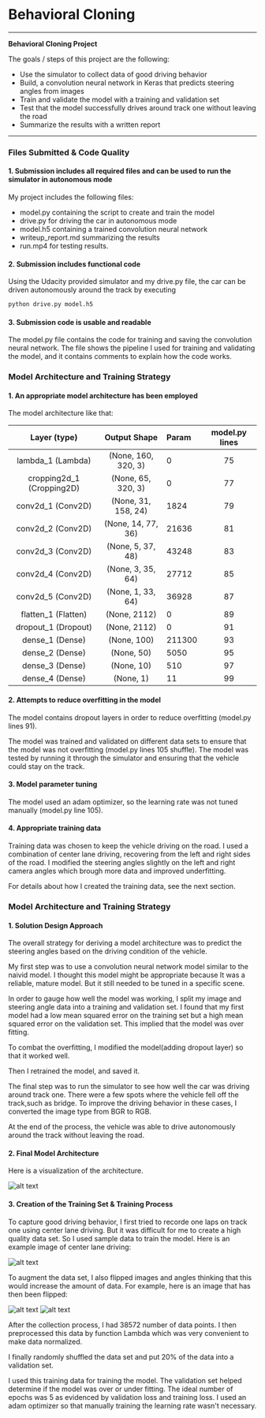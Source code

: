 
# **Behavioral Cloning** 

---

**Behavioral Cloning Project**

The goals / steps of this project are the following:
* Use the simulator to collect data of good driving behavior
* Build, a convolution neural network in Keras that predicts steering angles from images
* Train and validate the model with a training and validation set
* Test that the model successfully drives around track one without leaving the road
* Summarize the results with a written report


[//]: # (Image References)

[image1]: ./examples/model.png "Model Visualization"
[image2]: ./examples/center_2016_12_01_13_39_29_951.jpg "Center Image"
[image3]: ./examples/center_2016_12_01_13_39_29_951.jpg "Normal Image"
[image4]: ./examples/center_2016_12_01_13_39_29_951_flip.jpg "Flipped Image"

---
### Files Submitted & Code Quality

#### 1. Submission includes all required files and can be used to run the simulator in autonomous mode

My project includes the following files:
* model.py containing the script to create and train the model
* drive.py for driving the car in autonomous mode
* model.h5 containing a trained convolution neural network 
* writeup_report.md summarizing the results
* run.mp4 for testing results.

#### 2. Submission includes functional code
Using the Udacity provided simulator and my drive.py file, the car can be driven autonomously around the track by executing 
```sh
python drive.py model.h5
```

#### 3. Submission code is usable and readable

The model.py file contains the code for training and saving the convolution neural network. The file shows the pipeline I used for training and validating the model, and it contains comments to explain how the code works.

### Model Architecture and Training Strategy

#### 1. An appropriate model architecture has been employed
The model architecture like that:


|Layer (type)              |   Output Shape         |     Param | model.py lines|
|:------------------------:|:---------------------: |:----------|:---------:|
|lambda_1 (Lambda)         |   (None, 160, 320, 3)  |    0      |75|
|cropping2d_1 (Cropping2D) |   (None, 65, 320, 3)   |    0      |77|
|conv2d_1 (Conv2D)         |  (None, 31, 158, 24)   |    1824   |79|
|conv2d_2 (Conv2D)         |  (None, 14, 77, 36)    |    21636  |81|
|conv2d_3 (Conv2D)         |  (None, 5, 37, 48)     |    43248  |83|
|conv2d_4 (Conv2D)         |  (None, 3, 35, 64)     |    27712  |85|
|conv2d_5 (Conv2D)         |  (None, 1, 33, 64)     |    36928  |87|
|flatten_1 (Flatten)       |  (None, 2112)          |    0      |89|
|dropout_1 (Dropout)       |  (None, 2112)          |    0      |91|
|dense_1 (Dense)           |  (None, 100)           |    211300 |93|
|dense_2 (Dense)           |  (None, 50)            |    5050   |95|
|dense_3 (Dense)           |  (None, 10)            |    510    |97|
|dense_4 (Dense)           |  (None, 1)             |    11     |99|


#### 2. Attempts to reduce overfitting in the model

The model contains dropout layers in order to reduce overfitting (model.py lines 91). 

The model was trained and validated on different data sets to ensure that the model was not overfitting (model.py lines 105 shuffle). The model was tested by running it through the simulator and ensuring that the vehicle could stay on the track.

#### 3. Model parameter tuning

The model used an adam optimizer, so the learning rate was not tuned manually (model.py line 105).

#### 4. Appropriate training data

Training data was chosen to keep the vehicle driving on the road. I used a combination of center lane driving, recovering from the left and right sides of the road. I modified the steering angles slightly on the left and right camera angles which brough more data and improved underfitting.

For details about how I created the training data, see the next section. 

### Model Architecture and Training Strategy

#### 1. Solution Design Approach

The overall strategy for deriving a model architecture was to predict the steering angles based on the driving condition of the vehicle.

My first step was to use a convolution neural network model similar to the naivid model. I thought this model might be appropriate because It was a reliable, mature model. But it still needed to be tuned in a specific scene.

In order to gauge how well the model was working, I split my image and steering angle data into a training and validation set. I found that my first model had a low mean squared error on the training set but a high mean squared error on the validation set. This implied that the model was over fitting. 

To combat the overfitting, I modified the model(adding dropout layer) so that it worked well.

Then I retrained the model, and saved it.

The final step was to run the simulator to see how well the car was driving around track one. There were a few spots where the vehicle fell off the track,such as bridge. To improve the driving behavior in these cases, I converted the image type from BGR to RGB.

At the end of the process, the vehicle was able to drive autonomously around the track without leaving the road.

#### 2. Final Model Architecture

Here is a visualization of the architecture.

![alt text][image1]

#### 3. Creation of the Training Set & Training Process

To capture good driving behavior, I first tried to recorde one laps on track one using center lane driving. But it was difficult for me to create a high quality data set. So I used sample data to train the model. Here is an example image of center lane driving:

![alt text][image2]

To augment the data set, I also flipped images and angles thinking that this would increase the amount of data. For example, here is an image that has then been flipped:

![alt text][image3]
![alt text][image4]

After the collection process, I had 38572 number of data points. I then preprocessed this data by function Lambda which was very convenient to make data normalized.

I finally randomly shuffled the data set and put 20% of the data into a validation set. 

I used this training data for training the model. The validation set helped determine if the model was over or under fitting. The ideal number of epochs was 5 as evidenced by validation loss and training loss. I used an adam optimizer so that manually training the learning rate wasn't necessary.



```python

```
